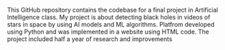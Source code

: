 This GitHub repository contains the codebase for a final project in Artificial Intelligence class. My project is about detecting black holes in videos of stars in space by using AI models and ML algorithms.
Platfrom developed using Python and was implemented in a website using HTML code. The project included half a year of research and improvements 
